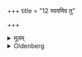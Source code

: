 +++
title = "12 स्वयमिव तु"

+++

<details><summary>मूलम्</summary>

स्वयमिव तु १२
</details>

<details><summary>Oldenberg</summary>

12. But as if he (i.e. the student, should do so) himself -
</details>
